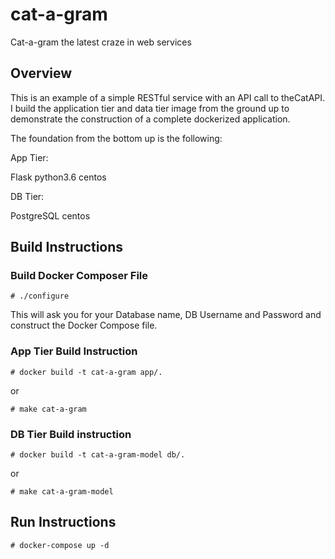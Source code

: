 # cat-a-gram
Cat-a-gram the latest craze in web services

## Overview

This is an example of a simple RESTful service with an API call to theCatAPI.  I build the application tier and data tier image from the ground up to demonstrate the construction of a complete dockerized application.

The foundation from the bottom up is the following:

App Tier:

Flask
python3.6
centos

DB Tier:

PostgreSQL
centos

## Build Instructions

### Build Docker Composer File

```
# ./configure
```

This will ask you for your Database name, DB Username and Password and construct the Docker Compose file. 

### App Tier Build Instruction

```
# docker build -t cat-a-gram app/.
``` 

or

```
# make cat-a-gram
```

### DB Tier Build instruction

```
# docker build -t cat-a-gram-model db/.
```

or

```
# make cat-a-gram-model
```

## Run Instructions

```
# docker-compose up -d
```
